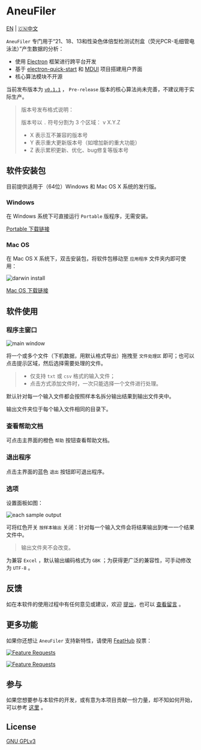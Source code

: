 # AneuFiler

[EN](README.md) | [🇨🇳中文](README.CN.md)

`AneuFiler` 专门用于“21、18、13和性染色体倍型检测试剂盒（荧光PCR-毛细管电泳法）”产生数据的分析：

- 使用 [Electron](https://electronjs.org) 框架进行跨平台开发
- 基于 [electron-quick-start](https://github.com/electron/electron-quick-start) 和 [MDUI](https://github.com/zdhxiong/mdui) 项目搭建用户界面
- 核心算法模块不开源

当前发布版本为 [`v0.1.1`](https://github.com/NTLx/AneuFiler/releases/tag/v0.1.1) ， `Pre-release` 版本的核心算法尚未完善，不建议用于实际生产。

> 版本号发布格式说明：
>
> 版本号以 `.` 符号分割为 3 个区域： v X.Y.Z
>
> - X 表示互不兼容的版本号
> - Y 表示重大更新版本号（如增加新的重大功能）
> - Z 表示累积更新、优化、bug修复等版本号

## 软件安装包

目前提供适用于（64位）Windows 和 Mac OS X 系统的发行版。

### Windows

在 Windows 系统下可直接运行 `Portable` 版程序，无需安装。

[Portable 下载链接](https://github.com/NTLx/AneuFiler/releases/download/v0.1.1/AneuFiler.v0.1.1.Win_Portable.exe)

### Mac OS

在 Mac OS X 系统下，双击安装包，将软件包移动至 `应用程序` 文件夹内即可使用：

![darwin install](https://lx-public-pic.oss-cn-shanghai.aliyuncs.com/PicGo/20190917162246.png)

[Mac OS 下载链接](https://github.com/NTLx/AneuFiler/releases/download/v0.1.1/AneuFiler.v0.1.1.MacOS.dmg)

## 软件使用

### 程序主窗口

![main window](https://lx-public-pic.oss-cn-shanghai.aliyuncs.com/PicGo/20190918134715.png)

将一个或多个文件（下机数据，用默认格式导出）拖拽至 `文件处理区` 即可；也可以点击提示区域，然后选择需要处理的文件。

> - 仅支持 `txt` 或 `csv` 格式的输入文件；
> - 点击方式添加文件时，一次只能选择一个文件进行处理。

默认针对每一个输入文件都会按照样本名拆分输出结果到输出文件夹中。

输出文件夹位于每个输入文件相同的目录下。

### 查看帮助文档

可点击主界面的橙色 `帮助` 按钮查看帮助文档。

### 退出程序

点击主界面的蓝色 `退出` 按钮即可退出程序。

### 选项

设置面板如图：

![each sample output](https://lx-public-pic.oss-cn-shanghai.aliyuncs.com/PicGo/20190918135907.png)

可将红色开关 `按样本输出` 关闭：针对每一个输入文件会将结果输出到唯一一个结果文件中。

> 输出文件夹不会改变。

为兼容 `Excel` ，默认输出编码格式为 `GBK` ；为获得更广泛的兼容性，可手动修改为 `UTF-8` 。

## 反馈

如在本软件的使用过程中有任何意见或建议，欢迎 [提出](https://github.com/NTLx/AneuFiler/issues/new/choose)，也可以 [查看留言](https://github.com/NTLx/AneuFiler/issues) 。

## 更多功能

如果你还想让 `AneuFiler` 支持新特性，请使用 [FeatHub](https://feathub.com/NTLx/AneuFiler) 投票：

[![Feature Requests](https://cloud.githubusercontent.com/assets/390379/10127973/045b3a96-6560-11e5-9b20-31a2032956b2.png)](https://feathub.com/NTLx/AneuFiler)

[![Feature Requests](https://feathub.com/NTLx/AneuFiler?format=svg)](https://feathub.com/NTLx/AneuFiler)

## 参与

如果您想要参与本软件的开发，或有意为本项目贡献一份力量，却不知如何开始，可以参考 [这里](https://opensource.guide/zh-cn/) 。

## License

[GNU GPLv3](LICENSE.md)

